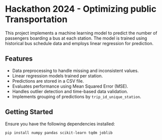   # Hackathon 2024 - Optimizing public Transportation

This project implements a machine learning model to predict the number of passengers boarding a bus at each station. The model is trained using historical bus schedule data and employs linear regression for prediction. 

## Features
- Data preprocessing to handle missing and inconsistent values.
- Linear regression models trained per station.
- Predictions are stored in a CSV file.
- Evaluates performance using Mean Squared Error (MSE).
- Handles outlier detection and time-based data validation.
- Implements grouping of predictions by `trip_id_unique_station`.
  
## Getting Started
Ensure you have the following dependencies installed:

```bash
pip install numpy pandas scikit-learn tqdm joblib


